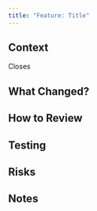 ```yaml
---
title: "Feature: Title"
---
```



## Context
<!-- Write down the context the reviewer should understand before reviewing your pr. It can be a link to discord message, confluence doc, or a self contained paragraph. Why are you making this change? -->



<!-- Close the issue this pr is linked to by typing # and the number of your issue, if it exists-->
Closes

## What Changed?
<!-- What changes did you make? -->



## How to Review
<!-- What (rough) order should the reviewer view your files? -->



## Testing
<!-- What testing did you do, if any? -->



## Risks
<!-- Where should the reviewer focus on (if any)? -->



## Notes
